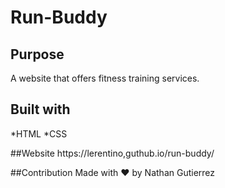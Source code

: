 # Run-Buddy

## Purpose
A website that offers fitness training services.

## Built with
*HTML
*CSS

##Website
https://lerentino,guthub.io/run-buddy/

##Contribution
Made with ❤️ by Nathan Gutierrez
